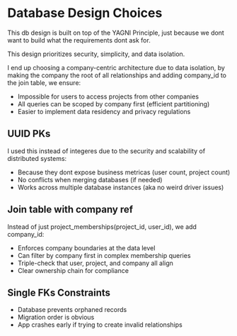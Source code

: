 # Database Design Choices

This db design is built on top of the YAGNI Principle, just because we dont want to build what the requirements dont ask for.

This design prioritizes security, simplicity, and data isolation.

I end up choosing a company-centric architecture due to data isolation, by making the company the root of all relationships and adding company_id to the join table, we ensure:

- Impossible for users to access projects from other companies
- All queries can be scoped by company first (efficient partitioning)
- Easier to implement data residency and privacy regulations

## UUID PKs

I used this instead of integeres due to the security and scalability of distributed systems:

- Because they dont expose business metricas (user count, project count)
- No conflicts when merging databases (if needed)
- Works across multiple database instances (aka no weird driver issues)

## Join table with company ref

Instead of just project_memberships(project_id, user_id), we add company_id:

- Enforces company boundaries at the data level
- Can filter by company first in complex membership queries
- Triple-check that user, project, and company all align
- Clear ownership chain for compliance

## Single FKs Constraints

- Database prevents orphaned records
- Migration order is obvious
- App crashes early if trying to create invalid relationships